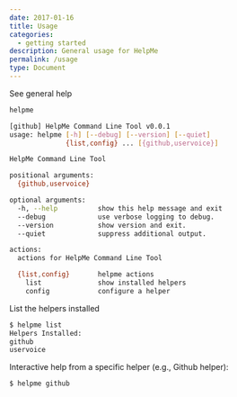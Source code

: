 ```yaml
---
date: 2017-01-16
title: Usage
categories:
  - getting started
description: General usage for HelpMe
permalink: /usage
type: Document
---
```


See general help

```bash
helpme

[github] HelpMe Command Line Tool v0.0.1
usage: helpme [-h] [--debug] [--version] [--quiet]
              {list,config} ... [{github,uservoice}]

HelpMe Command Line Tool

positional arguments:
  {github,uservoice}

optional arguments:
  -h, --help          show this help message and exit
  --debug             use verbose logging to debug.
  --version           show version and exit.
  --quiet             suppress additional output.

actions:
  actions for HelpMe Command Line Tool

  {list,config}       helpme actions
    list              show installed helpers
    config            configure a helper
```

List the helpers installed

```bash
$ helpme list
Helpers Installed:
github
uservoice
```

Interactive help from a specific helper (e.g., Github helper):

```bash
$ helpme github
```
